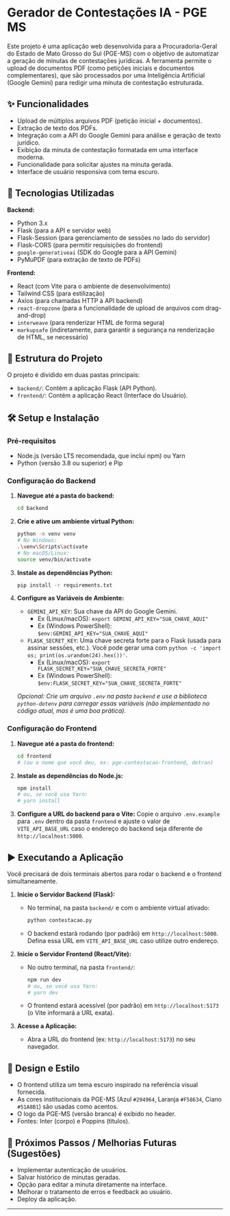 # Gerador de Contestações IA - PGE MS

Este projeto é uma aplicação web desenvolvida para a Procuradoria-Geral do Estado de Mato Grosso do Sul (PGE-MS) com o objetivo de automatizar a geração de minutas de contestações jurídicas. A ferramenta permite o upload de documentos PDF (como petições iniciais e documentos complementares), que são processados por uma Inteligência Artificial (Google Gemini) para redigir uma minuta de contestação estruturada.

## ✨ Funcionalidades

* Upload de múltiplos arquivos PDF (petição inicial + documentos).
* Extração de texto dos PDFs.
* Integração com a API do Google Gemini para análise e geração de texto jurídico.
* Exibição da minuta de contestação formatada em uma interface moderna.
* Funcionalidade para solicitar ajustes na minuta gerada.
* Interface de usuário responsiva com tema escuro.

## 🚀 Tecnologias Utilizadas

**Backend:**
* Python 3.x
* Flask (para a API e servidor web)
* Flask-Session (para gerenciamento de sessões no lado do servidor)
* Flask-CORS (para permitir requisições do frontend)
* `google-generativeai` (SDK do Google para a API Gemini)
* PyMuPDF (para extração de texto de PDFs)

**Frontend:**
* React (com Vite para o ambiente de desenvolvimento)
* Tailwind CSS (para estilização)
* Axios (para chamadas HTTP à API backend)
* `react-dropzone` (para a funcionalidade de upload de arquivos com drag-and-drop)
* `interweave` (para renderizar HTML de forma segura)
* `markupsafe` (indiretamente, para garantir a segurança na renderização de HTML, se necessário)

## 📁 Estrutura do Projeto

O projeto é dividido em duas pastas principais:

* `backend/`: Contém a aplicação Flask (API Python).
* `frontend/`: Contém a aplicação React (Interface do Usuário).

## 🛠️ Setup e Instalação

### Pré-requisitos
* Node.js (versão LTS recomendada, que inclui npm) ou Yarn
* Python (versão 3.8 ou superior) e Pip

### Configuração do Backend

1.  **Navegue até a pasta do backend:**
    ```bash
    cd backend
    ```
2.  **Crie e ative um ambiente virtual Python:**
    ```bash
    python -m venv venv
    # No Windows:
    .\venv\Scripts\activate
    # No macOS/Linux:
    source venv/bin/activate
    ```
3.  **Instale as dependências Python:**
    ```bash
    pip install -r requirements.txt
    ```
4.  **Configure as Variáveis de Ambiente:**
    * `GEMINI_API_KEY`: Sua chave da API do Google Gemini.
        * Ex (Linux/macOS): `export GEMINI_API_KEY="SUA_CHAVE_AQUI"`
        * Ex (Windows PowerShell): `$env:GEMINI_API_KEY="SUA_CHAVE_AQUI"`
    * `FLASK_SECRET_KEY`: Uma chave secreta forte para o Flask (usada para assinar sessões, etc.). Você pode gerar uma com `python -c 'import os; print(os.urandom(24).hex())'`.
        * Ex (Linux/macOS): `export FLASK_SECRET_KEY="SUA_CHAVE_SECRETA_FORTE"`
        * Ex (Windows PowerShell): `$env:FLASK_SECRET_KEY="SUA_CHAVE_SECRETA_FORTE"`

    *Opcional: Crie um arquivo `.env` na pasta `backend` e use a biblioteca `python-dotenv` para carregar essas variáveis (não implementado no código atual, mas é uma boa prática).*

### Configuração do Frontend

1.  **Navegue até a pasta do frontend:**
    ```bash
    cd frontend 
    # (ou o nome que você deu, ex: pge-contestacao-frontend, detran)
    ```
2.  **Instale as dependências do Node.js:**
    ```bash
    npm install
    # ou, se você usa Yarn:
    # yarn install
    ```
3.  **Configure a URL do backend para o Vite:**
    Copie o arquivo `.env.example` para `.env` dentro da pasta `frontend` e ajuste o valor de `VITE_API_BASE_URL` caso o endereço do backend seja diferente de `http://localhost:5000`.

## ▶️ Executando a Aplicação

Você precisará de dois terminais abertos para rodar o backend e o frontend simultaneamente.

1.  **Inicie o Servidor Backend (Flask):**
    * No terminal, na pasta `backend/` e com o ambiente virtual ativado:
        ```bash
        python contestacao.py
        ```
    * O backend estará rodando (por padrão) em `http://localhost:5000`.
      Defina essa URL em `VITE_API_BASE_URL` caso utilize outro endereço.

2.  **Inicie o Servidor Frontend (React/Vite):**
    * No outro terminal, na pasta `frontend/`:
        ```bash
        npm run dev
        # ou, se você usa Yarn:
        # yarn dev
        ```
    * O frontend estará acessível (por padrão) em `http://localhost:5173` (o Vite informará a URL exata).

3.  **Acesse a Aplicação:**
    * Abra a URL do frontend (ex: `http://localhost:5173`) no seu navegador.

## 🎨 Design e Estilo
* O frontend utiliza um tema escuro inspirado na referência visual fornecida.
* As cores institucionais da PGE-MS (Azul `#294964`, Laranja `#F58634`, Ciano `#51A8B1`) são usadas como acentos.
* O logo da PGE-MS (versão branca) é exibido no header.
* Fontes: Inter (corpo) e Poppins (títulos).

## 🔮 Próximos Passos / Melhorias Futuras (Sugestões)
* Implementar autenticação de usuários.
* Salvar histórico de minutas geradas.
* Opção para editar a minuta diretamente na interface.
* Melhorar o tratamento de erros e feedback ao usuário.
* Deploy da aplicação.

---
